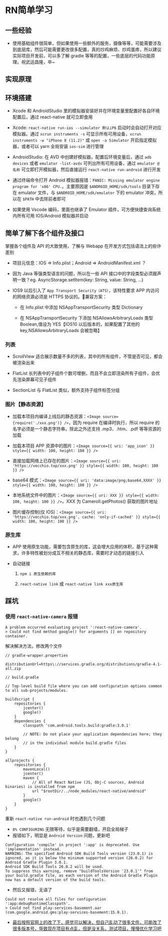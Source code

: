 # RN简单学习

## 一些经验

+ 使用基础组件很简单，但如果使用一些额外的服务，摄像等等，可能需要涉及到底层库，然后可能需要更改很多配置，真的炒鸡麻烦、炒鸡蛋疼，所以建议实际项目开发前，可以多了解 gradle 等等的配置，一些底层的代码功能原理。祝武运昌隆，卒~

## 实现原理

## 环境搭建

+ Xcode 和 AndroidStudio 里的模拟器安装好并在环境变量里配置好各自环境配置后，通过 react-native 就可立即食用

+ Xcode: `react-native run-ios --simulator 默认iP6` 启动时会自动打开对应模拟器。通过 `xcrun instruments -s` 可显示所有可用设备，`xcrun instruments -w "iPhone 8 (11.2)"` 或 `open -a Simulator` 开启指定模拟器，或者可以 yarn 全局安装 `ios-sim` 进行管理

+ AndroidStudio: 在 AVD 中创建好模拟器，配置后环境变量后，通过 `adb devices` 或者 `emulator -list-avds` 可列出所有可用设备，通过 `emulator @名称` 可立即打开模拟器，然后直接运行 `react-native run-android` 进行开发

+ 通过终端命令打开 Android 模拟器报错：`PANIC: Missing emulator engine program for 'x86' CPU.`。主要原因是 `$ANDROID_HOME/sdk/tools` 目录下存在 emulator 文件，与 `$ANDROID_HOME/sdk/emulator` 下的 emulator 冲突，所以在 `$PATH` 中去除前者即可

+ 如果使用 Vscode 编码，里面也继承了 Emulator 插件，可方便快捷查询系统内所有可用 IOS/Android 模拟器并启动

## 简单了解下各个组件及接口

掌握各个组件及 API 的大致使用，了解与 Webapp 在开发方式包括语法上的些许差别

+ 项目元信息：IOS => Info.plist；Android => AndroidManifest.xml ？

+ 因为 Java 等强类型语言的问题，所以在一些 API 接口中的字段类型必须跟声明一致？eg. AsyncStorage.setItem(key: String, value: String, ...)

+ IOS9 以后引入了 `App Transport Security（ATS）`，该特性要求 APP 内访问的网络资源必须是 HTTPS 协议的。兼容方案：

  + 在 Info.plist 中添加 NSAppTransportSecurity 类型 Dictionary

  + 在 NSAppTransportSecurity 下添加 NSAllowsArbitraryLoads 类型 Boolean,值设为 YES【IOS10 以后版本的，如果配置了其他的 key,NSAllowsArbitraryLoads 会被忽略】

### 列表

+ ScrollView 适合展示数量不多的列表，其中的所有组件，不管是否可见，都会被渲染出来

+ FlatList 长列表中的子组件个数可增删，而且不会立即渲染所有子组件，会优先渲染屏幕可见子组件

+ SectionList 与 FlatList 类似，额外支持子组件标签分组

### 图片【静态资源】

+ 加载本项目内编译上线后的静态资源：`<Image source={require('./xxx.png')} />`，因为 require 在编译时执行，所以 require 的名字必须是一个静态字符串，除此之外还支持 .mp3、.htm、.pdf 等等资源的加载

+ 加载本项目 APP 资源中的图片：`<Image source={{ uri: 'app_icon' }} style={{ width: 100, height: 100 }} />`

+ 直接加载网络上已存在的图片：`<Image source={{ uri: 'https://vecchio.top/xxx.png' }} style={{ width: 100, height: 100 }} />`

+ base64 模式：`<Image source={{ uri: 'data:image/png;base64,XXXX' }} style={{ width: 100, height: 100 }} />`

+ 本地系统文件中的图片：`<Image source={{ uri: XXX }} style={{ width: 100, height: 100 }} />`，XXX 为 Cameroll.getPhotos() 获取的图片地址

+ 图片缓存控制(仅 IOS)：`<Image source={{ uri: 'https://vecchio.top/xxx.png', cache: 'only-if-cached' }} style={{ width: 100, height: 100 }} />`

### 原生库

+ APP 使用原生功能，需要包含原生的库，这会增大应用的体积，基于这种需求，许多特性被划分成互不相关的静态库，需要时才动态的链接引入

+ 自动链接

  1. `npm i 原生依赖的库`

  2. `react-native link` 或 `react-native link xxx原生库`

## 踩坑

### 使用 `react-native-camera` 报错

```shell
A problem occurred evaluating project ':react-native-camera'.
> Could not find method google() for arguments [] on repository container.
```

解决解决方法，修改两个文件

```property
// gradle-wrapper.properties

distributionUrl=https\://services.gradle.org/distributions/gradle-4.1-all.zip
```

```gralde
// build.gradle

// Top-level build file where you can add configuration options common to all sub-projects/modules.

buildscript {
    repositories {
        jcenter()
        google()
    }
    dependencies {
        classpath 'com.android.tools.build:gradle:3.0.1'

        // NOTE: Do not place your application dependencies here; they belong
        // in the individual module build.gradle files
    }
}

allprojects {
    repositories {
        mavenLocal()
        jcenter()
        maven {
            // All of React Native (JS, Obj-C sources, Android binaries) is installed from npm
            url "$rootDir/../node_modules/react-native/android"
        }
        google()
    }
}
```

重新 `react-native run-android` 时也遇到几个问题

+ `0% CONFIGURING` 无限等待，似乎是需要翻墙，开启全局梯子
+ 报错如下，明显是 `Android Version` 问题，更新吧

```shell
Configuration 'compile' in project ':app' is deprecated. Use 'implementation' instead.
WARNING: The specified Android SDK Build Tools version (23.0.1) is ignored, as it is below the minimum supported version (26.0.2) for Android Gradle Plugin 3.0.1.
Android SDK Build Tools 26.0.2 will be used.
To suppress this warning, remove "buildToolsVersion '23.0.1'" from your build.gradle file, as each version of the Android Gradle Plugin now has a default version of the build tools.
```

+ 然后又报错，无语了

```shell
Could not resolve all files for configuration ':app:debugRuntimeClasspath'.
> Could not find play-services-basement.aar (com.google.android.gms:play-services-basement:15.0.1).
```

+ [最后按照官网上的改了下，感觉可以解决，但自己乱动了很多文件，可能改了很多版本号，导致现在项目有点乱，但是没关系，测试项目，慢慢优化学习吧](https://github.com/react-native-community/react-native-camera#android)
